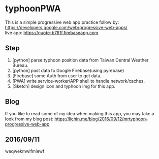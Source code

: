 # typhoonPWA
This is a simple progressive web app practice follow by: https://developers.google.com/web/progressive-web-apps/<br/>
live app: https://quote-b781f.firebaseapp.com

## Step
1.  [python] parse typhoon position data from Taiwan Central Weather Bureau.
2.  [python] post data to Google Firebase(using pyrebase)
3.  [Firebase] some Auth from user to get data.
4.  [PWA] write service-worker/APP shell to handle network/caches.
5.  [Sketch] design icon and typhoon img for this app.

## Blog
If you like to read some of my idea when making this app, you may take a look from my blog post:
https://lichin.me/blog/2016/09/12/mrtyphoon-progressive-web-app

## 2016/09/11
weqwekmwlfmlewf
